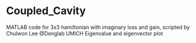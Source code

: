 # Coupled_Cavity
MATLAB code for 3x3 hamiltonian with imaginary loss and gain, scripted by Chulwon Lee @Denglab UMICH
Eigenvalue and eigenvector plot
